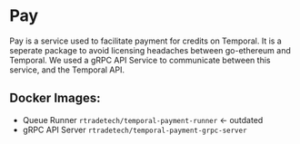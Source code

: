 # Pay

Pay is a service used to facilitate payment for credits on Temporal. It is a seperate package to avoid licensing headaches between go-ethereum and Temporal.
We used a gRPC API Service to communicate between this service, and the Temporal API.

## Docker Images:

* Queue Runner `rtradetech/temporal-payment-runner` <- outdated
* gRPC API Server `rtradetech/temporal-payment-grpc-server`
